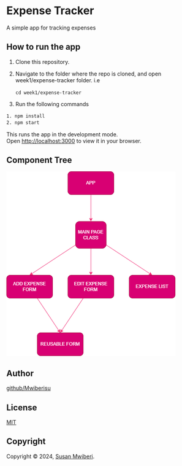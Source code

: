 # Expense Tracker

A simple app for tracking expenses

## How to run the app

1. Clone this repository.
2. Navigate to the folder where the repo is cloned, and open week1/expense-tracker folder. i.e

   `cd week1/expense-tracker`

3. Run the following commands

```bash
1. npm install
2. npm start
```

This runs the app in the development mode.\
Open [http://localhost:3000](http://localhost:3000) to view it in your browser.

## Component Tree

![component tree](components.png)

## Author

[github/Mwiberisu](https://github.com/Mwiberisu)

## License

[MIT](https://choosealicense.com/licenses/mit/)

## Copyright

Copyright © 2024, [Susan Mwiberi](https://github.com/Mwiberisu).
